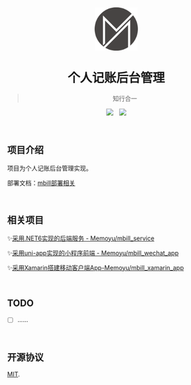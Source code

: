 <h1  align="center">
    <a href="http://memoyu.cn/">
        <img width="100" height="100" src="https://raw.githubusercontent.com/Memoyu/Memoyu/main/logo.png">
    </a>
    </br>
    </br>
     <span  align="center">
 	 	个人记账后台管理
     </span>
</h1>
<div align="center">

> 知行合一

[![](https://img.shields.io/badge/antdesign-blazor-blue)](https://github.com/ant-design-blazor/ant-design-pro-blazor) &ensp; [![](https://img.shields.io/badge/license-MIT-3963bc.svg)](LICENSE)
</div>

&nbsp;

## 项目介绍

项目为个人记账后台管理实现。

部署文档：[mbill部署相关 ](https://www.yuque.com/memoyu/sz8ae0/pnbr6haohkhid0tf)

&nbsp;

## 相关项目

✨[采用.NET6实现的后端服务 - Memoyu/mbill_service](https://github.com/Memoyu/mbill_service)

✨[采用uni-app实现的小程序前端 - Memoyu/mbill_wechat_app](https://github.com/Memoyu/mbill_wechat_app)

✨[采用Xamarin搭建移动客户端App-Memoyu/mbill_xamarin_app](https://github.com/Memoyu/mbill_xamarin_app)

&nbsp;

## TODO

- [ ] ......

&nbsp;

## 开源协议

[MIT](LICENSE).
